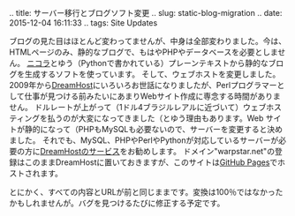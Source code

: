 .. title: サーバー移行とブログソフト変更
.. slug: static-blog-migration
.. date: 2015-12-04 16:11:33
.. tags: Site Updates

ブログの見た目はほとんど変わってませんが、中身は全部変わりました。今は、HTMLページのみ、静的なブログで、もはやPHPやデータベースを必要としません。
[ニコラ][nikolahp]とゆう（Pythonで書かれている）プレーンテキストから静的なブログを生成するソフトを使っています。
そして、ウェブホストを変更しました。2009年から[DreamHost][dhhp]にいろいろお世話になりましたが、Perlプログラマーとして仕事が見つける前みたいにあまりWebサイト作成に専念する時間がありません。
ドルレートが上がって（1ドル4ブラジルレアルに近づいて）ウェブホスティングを払うのが大変になってきました（とゆう理由もあります。Web サイトが静的になって（PHPもMySQLも必要ないので、サーバーを変更すると決めました。
それでも、MySQL、PHPやPerlやPythonが対応しているサーバーが必要の方に[DreamHostのサービス][dhhp]をお勧めします。
ドメイン"warpstar.net"の登録はこのままDreamHostに置いておきますが、このサイトは[GitHub Pages][ghpageshp]でホストされます。

とにかく、すべての内容とURLが前と同じままです。変換は100％ではなかったかもしれませんが。バグを見つけるたびに修正する予定です。


[mdhp]: https://daringfireball.net/projects/markdown/
[nikolahp]: https://getnikola.com/
[dhhp]: http://www.dreamhost.com/r.cgi?362621
[dhwiki]: http://wiki.dreamhost.com/
[ghpageshp]: https://pages.github.com/